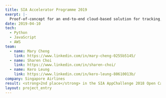 ```yaml
---
title: SIA Accelerator Programme 2019
exerpt: |-
  Proof-of-concept for an end-to-end cloud-based solution for tracking, analysing and visualising airline food waste using object detection.
date: 2019-04-10
tech:
  - Python
  - JavaScript
  - AWS
team:
  - name: Mary Cheng
    link: https://www.linkedin.com/in/mary-cheng-0255b5145/
  - name: Sharen Choi
    link: https://www.linkedin.com/in/sharen-choi/
  - name: Kero Leung
    link: https://www.linkedin.com/in/kero-leung-80610013b/
company: Singapore Airlines
result: <strong>2nd place</strong> in the SIA AppChallenge 2018 Open Category
layout: project_entry
---
```

